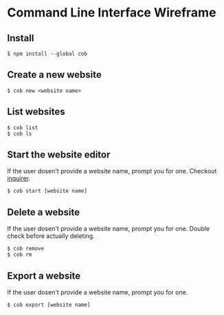 # Command Line Interface Wireframe

## Install

```shell
$ npm install --global cob
```

## Create a new website

```shell
$ cob new <website name>
```

## List websites

```shell
$ cob list
$ cob ls
```

## Start the website editor

If the user dosen't provide a website name, prompt you for one. Checkout [inquirer](https://github.com/SBoudrias/Inquirer.js).

```shell
$ cob start [website name]
```

## Delete a website

If the user dosen't provide a website name, prompt you for one. Double check before actually deleting.

```shell
$ cob remove 
$ cob rm
```

## Export a website

If the user dosen't provide a website name, prompt you for one.

```shell
$ cob export [website name]
```

